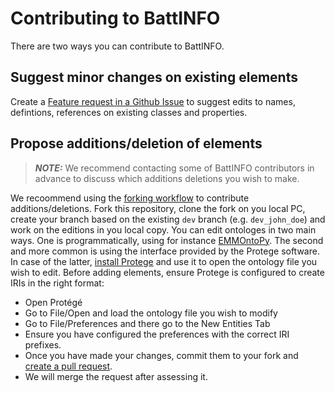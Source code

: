 # Contributing to BattINFO

There are two ways you can contribute to BattINFO.

## Suggest minor changes on existing elements

Create a [Feature request in a Github Issue](https://docs.github.com/en/issues/tracking-your-work-with-issues/creating-an-issue) to suggest edits to names, defintions, references on existing classes and properties.

## Propose additions/deletion of elements

> **_NOTE:_**  We recommend contacting some of BattINFO contributors in advance to discuss which additions deletions you wish to make.  

We recoommend using the [forking workflow](https://www.atlassian.com/git/tutorials/comparing-workflows/forking-workflow) to contribute additions/deletions. Fork this repository, clone the fork on you local PC, create your branch based on the existing ```dev``` branch (e.g. ```dev_john_doe```) and work on the editions in you local copy. You can edit ontologes in two main ways. One is programmatically, using for instance [EMMOntoPy](https://github.com/emmo-repo/EMMOntoPy). The second and more common is using the interface provided by the Protege software. In case of the latter, [install Protege](https://protege.stanford.edu/) and use it to open the ontology file you wish to edit. Before adding elements, ensure Protege is configured to create IRIs in the right format:  

* Open Protégé
* Go to File/Open and load the ontology file you wish to modify
* Go to File/Preferences and there go to the New Entities Tab
* Ensure you have configured the preferences with the correct IRI prefixes.
* Once you have made your changes, commit them to your fork and [create a pull request](https://docs.github.com/en/pull-requests/collaborating-with-pull-requests/proposing-changes-to-your-work-with-pull-requests/creating-a-pull-request).
* We will merge the request after assessing it.
